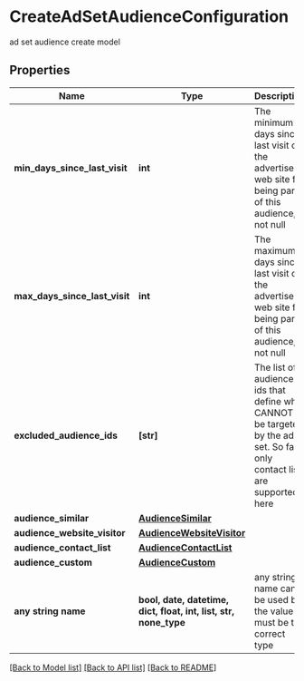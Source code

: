 # CreateAdSetAudienceConfiguration

ad set audience create model

## Properties
Name | Type | Description | Notes
------------ | ------------- | ------------- | -------------
**min_days_since_last_visit** | **int** | The minimum days since last visit on the advertiser web site for being part of this audience, if not null | [optional] 
**max_days_since_last_visit** | **int** | The maximum days since last visit on the advertiser web site for being part of this audience, if not null | [optional] 
**excluded_audience_ids** | **[str]** | The list of audience ids that define who CANNOT be targeted by the ad set. So far, only contact list are supported here | [optional] 
**audience_similar** | [**AudienceSimilar**](AudienceSimilar.md) |  | [optional] 
**audience_website_visitor** | [**AudienceWebsiteVisitor**](AudienceWebsiteVisitor.md) |  | [optional] 
**audience_contact_list** | [**AudienceContactList**](AudienceContactList.md) |  | [optional] 
**audience_custom** | [**AudienceCustom**](AudienceCustom.md) |  | [optional] 
**any string name** | **bool, date, datetime, dict, float, int, list, str, none_type** | any string name can be used but the value must be the correct type | [optional]

[[Back to Model list]](../README.md#documentation-for-models) [[Back to API list]](../README.md#documentation-for-api-endpoints) [[Back to README]](../README.md)


